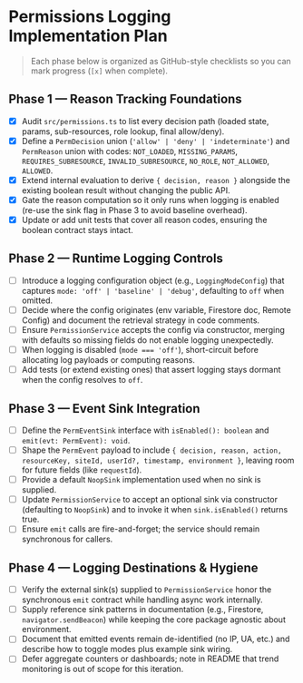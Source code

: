# Permissions Logging Implementation Plan

> Each phase below is organized as GitHub-style checklists so you can mark progress (`[x]` when complete).

## Phase 1 — Reason Tracking Foundations

- [x] Audit `src/permissions.ts` to list every decision path (loaded state, params, sub-resources, role lookup, final allow/deny).
- [x] Define a `PermDecision` union (`'allow' | 'deny' | 'indeterminate'`) and `PermReason` union with codes: `NOT_LOADED`, `MISSING_PARAMS`, `REQUIRES_SUBRESOURCE`, `INVALID_SUBRESOURCE`, `NO_ROLE`, `NOT_ALLOWED`, `ALLOWED`.
- [x] Extend internal evaluation to derive `{ decision, reason }` alongside the existing boolean result without changing the public API.
- [x] Gate the reason computation so it only runs when logging is enabled (re-use the sink flag in Phase 3 to avoid baseline overhead).
- [x] Update or add unit tests that cover all reason codes, ensuring the boolean contract stays intact.

## Phase 2 — Runtime Logging Controls

- [ ] Introduce a logging configuration object (e.g., `LoggingModeConfig`) that captures `mode: 'off' | 'baseline' | 'debug'`, defaulting to `off` when omitted.
- [ ] Decide where the config originates (env variable, Firestore doc, Remote Config) and document the retrieval strategy in code comments.
- [ ] Ensure `PermissionService` accepts the config via constructor, merging with defaults so missing fields do not enable logging unexpectedly.
- [ ] When logging is disabled (`mode === 'off'`), short-circuit before allocating log payloads or computing reasons.
- [ ] Add tests (or extend existing ones) that assert logging stays dormant when the config resolves to `off`.

## Phase 3 — Event Sink Integration

- [ ] Define the `PermEventSink` interface with `isEnabled(): boolean` and `emit(evt: PermEvent): void`.
- [ ] Shape the `PermEvent` payload to include `{ decision, reason, action, resourceKey, siteId, userId?, timestamp, environment }`, leaving room for future fields (like `requestId`).
- [ ] Provide a default `NoopSink` implementation used when no sink is supplied.
- [ ] Update `PermissionService` to accept an optional sink via constructor (defaulting to `NoopSink`) and to invoke it when `sink.isEnabled()` returns true.
- [ ] Ensure `emit` calls are fire-and-forget; the service should remain synchronous for callers.

## Phase 4 — Logging Destinations & Hygiene

- [ ] Verify the external sink(s) supplied to `PermissionService` honor the synchronous `emit` contract while handling async work internally.
- [ ] Supply reference sink patterns in documentation (e.g., Firestore, `navigator.sendBeacon`) while keeping the core package agnostic about environment.
- [ ] Document that emitted events remain de-identified (no IP, UA, etc.) and describe how to toggle modes plus example sink wiring.
- [ ] Defer aggregate counters or dashboards; note in README that trend monitoring is out of scope for this iteration.
